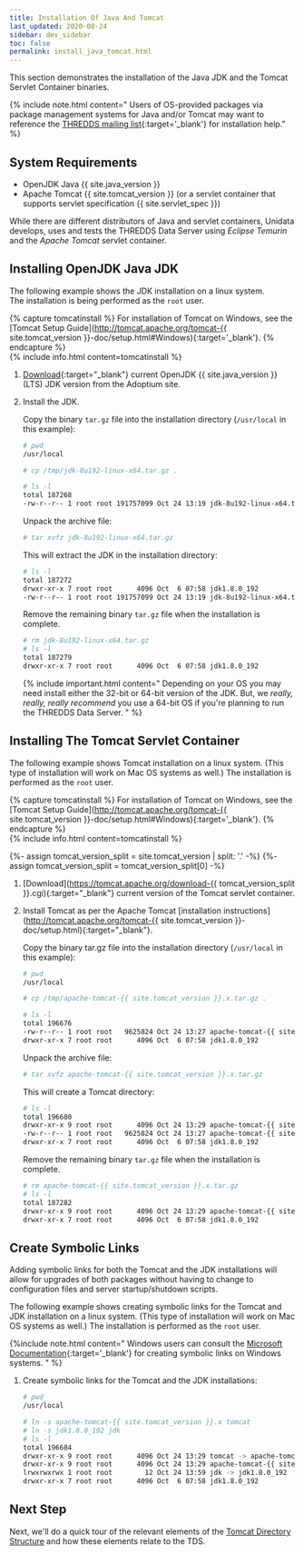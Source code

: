 ```yaml
---
title: Installation Of Java And Tomcat
last_updated: 2020-08-24
sidebar: dev_sidebar
toc: false
permalink: install_java_tomcat.html
---
```


This section demonstrates the installation of the Java JDK and the Tomcat Servlet Container binaries.  

{% include note.html content="
Users of OS-provided packages via package management systems for Java and/or Tomcat may want to reference the [THREDDS mailing list](https://www.unidata.ucar.edu/mailing_lists/archives/thredds/){:target='_blank'} for installation help."
%}

## System Requirements

* OpenJDK Java {{ site.java_version }}
* Apache Tomcat {{ site.tomcat_version }} (or a servlet container that supports servlet specification {{ site.servlet_spec }})

While there are different distributors of Java and servlet containers, Unidata develops, uses and tests the THREDDS Data Server using _Eclipse Temurin_ and the _Apache Tomcat_ servlet container.


## Installing OpenJDK Java JDK

The following example shows the JDK installation on a linux system.  
The installation is being performed as the `root` user.

{% capture tomcatinstall %}
For installation of Tomcat on Windows, see the [Tomcat Setup Guide](http://tomcat.apache.org/tomcat-{{ site.tomcat_version }}-doc/setup.html#Windows){:target='_blank'}.
{% endcapture %}  
{% include info.html content=tomcatinstall %}

1.  [Download](https://adoptium.net/){:target="_blank"} current OpenJDK {{ site.java_version }} (LTS) JDK version from the Adoptium site. 

2.  Install the JDK.

    Copy the binary `tar.gz` file into the installation directory (`/usr/local` in this example):

    ~~~bash
    # pwd
    /usr/local
    
    # cp /tmp/jdk-8u192-linux-x64.tar.gz .

    # ls -l
    total 187268
    -rw-r--r-- 1 root root 191757099 Oct 24 13:19 jdk-8u192-linux-x64.tar.gz
    ~~~

    Unpack the archive file:

    ~~~bash
    # tar xvfz jdk-8u192-linux-x64.tar.gz 
    ~~~

    This will extract the JDK in the installation directory:

    ~~~bash
    # ls -l
    total 187272
    drwxr-xr-x 7 root root      4096 Oct  6 07:58 jdk1.8.0_192
    -rw-r--r-- 1 root root 191757099 Oct 24 13:19 jdk-8u192-linux-x64.tar.gz
    ~~~

    Remove the remaining binary `tar.gz` file when the installation is complete.
   
    ~~~bash
    # rm jdk-8u192-linux-x64.tar.gz
    # ls -l
    total 187279
    drwxr-xr-x 7 root root      4096 Oct  6 07:58 jdk1.8.0_192
    ~~~

    {% include important.html content="
    Depending on your OS you may need install either the 32-bit or 64-bit version of the JDK.
    But, we *really, really, really recommend* you use a 64-bit OS if you're planning to run the THREDDS Data Server.
    " %}

<a name="tomcat"></a>
## Installing The Tomcat Servlet Container

The following example shows Tomcat installation on a linux system. 
(This type of installation will work on Mac OS systems as well.) 
The installation is performed as the `root` user.

{% capture tomcatinstall %}
For installation of Tomcat on Windows, see the [Tomcat Setup Guide](http://tomcat.apache.org/tomcat-{{ site.tomcat_version }}-doc/setup.html#Windows){:target='_blank'}.
{% endcapture %}  
{% include info.html content=tomcatinstall %}

{%- assign tomcat_version_split = site.tomcat_version | split: '.' -%}
{%- assign tomcat_version_split = tomcat_version_split[0] -%}

1.  [Download](https://tomcat.apache.org/download-{{ tomcat_version_split }}.cgi){:target="_blank"} current version of the Tomcat servlet container.

2.  Install Tomcat as per the Apache Tomcat [installation instructions](http://tomcat.apache.org/tomcat-{{ site.tomcat_version }}-doc/setup.html){:target="_blank"}.

    Copy the binary tar.gz file into the installation directory (`/usr/local` in this example):

    ~~~bash
    # pwd
    /usr/local
    
    # cp /tmp/apache-tomcat-{{ site.tomcat_version }}.x.tar.gz .

    # ls -l
    total 196676
    -rw-r--r-- 1 root root   9625824 Oct 24 13:27 apache-tomcat-{{ site.tomcat_version }}.x.tar.gz
    drwxr-xr-x 7 root root      4096 Oct  6 07:58 jdk1.8.0_192
    ~~~

    Unpack the archive file:

    ~~~bash
    # tar xvfz apache-tomcat-{{ site.tomcat_version }}.x.tar.gz
    ~~~

    This will create a Tomcat directory:

    ~~~bash
    # ls -l
    total 196680
    drwxr-xr-x 9 root root      4096 Oct 24 13:29 apache-tomcat-{{ site.tomcat_version }}.x
    -rw-r--r-- 1 root root   9625824 Oct 24 13:27 apache-tomcat-{{ site.tomcat_version }}.x.tar.gz
    drwxr-xr-x 7 root root      4096 Oct  6 07:58 jdk1.8.0_192
    ~~~

    Remove the remaining binary `tar.gz` file when the installation is complete.
   
    ~~~bash
    # rm apache-tomcat-{{ site.tomcat_version }}.x.tar.gz
    # ls -l
    total 187282
    drwxr-xr-x 9 root root      4096 Oct 24 13:29 apache-tomcat-{{ site.tomcat_version }}.x
    drwxr-xr-x 7 root root      4096 Oct  6 07:58 jdk1.8.0_192
    ~~~

## Create Symbolic Links

Adding symbolic links for both the Tomcat and the JDK installations will allow for upgrades of both packages without having to change to configuration files and server startup/shutdown scripts.

The following example shows creating symbolic links for the Tomcat and JDK installation on a linux system. 
(This type of installation will work on Mac OS systems as well.) 
The installation is performed as the `root` user.

{%include note.html content="
Windows users can consult the [Microsoft Documentation](https://docs.microsoft.com/en-us/windows/win32/fileio/symbolic-links){:target='_blank'} for creating symbolic links on Windows systems.
" %}

1. Create symbolic links for the Tomcat and the JDK installations:

    ~~~ bash
    # pwd
    /usr/local
    
    # ln -s apache-tomcat-{{ site.tomcat_version }}.x tomcat 
    # ln -s jdk1.8.0_192 jdk
    # ls -l 
    total 196684
    drwxr-xr-x 9 root root      4096 Oct 24 13:29 tomcat -> apache-tomcat-{{ site.tomcat_version }}.x
    drwxr-xr-x 9 root root      4096 Oct 24 13:29 apache-tomcat-{{ site.tomcat_version }}.x
    lrwxrwxrwx 1 root root        12 Oct 24 13:59 jdk -> jdk1.8.0_192
    drwxr-xr-x 7 root root      4096 Oct  6 07:58 jdk1.8.0_192
    ~~~

## Next Step

Next, we'll do a quick tour of the relevant elements of the [Tomcat Directory Structure](tomcat_dir_structure_qt.html) and how these elements relate to the TDS.
